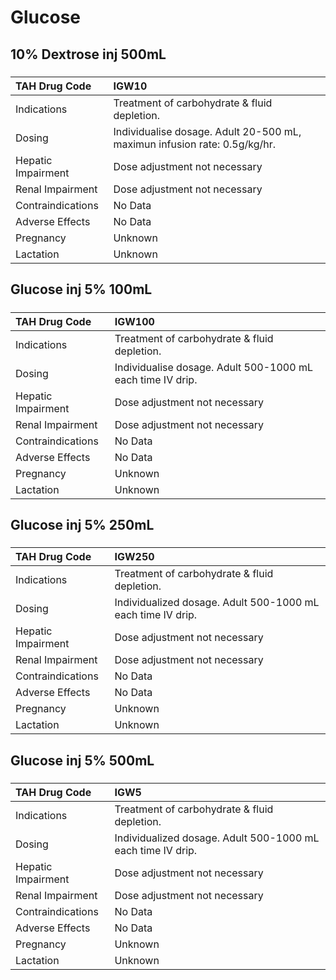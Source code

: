 # Glucose

## 10% Dextrose inj 500mL

##### 

| TAH Drug Code      | IGW10                                                                     |
|:-------------------|:--------------------------------------------------------------------------|
| Indications        | Treatment of carbohydrate & fluid depletion.                              |
| Dosing             | Individualise dosage. Adult 20-500 mL, maximun infusion rate: 0.5g/kg/hr. |
| Hepatic Impairment | Dose adjustment not necessary                                             |
| Renal Impairment   | Dose adjustment not necessary                                             |
| Contraindications  | No Data                                                                   |
| Adverse Effects    | No Data                                                                   |
| Pregnancy          | Unknown                                                                   |
| Lactation          | Unknown                                                                   |

## Glucose inj 5% 100mL

##### 

| TAH Drug Code      | IGW100                                                     |
|:-------------------|:-----------------------------------------------------------|
| Indications        | Treatment of carbohydrate & fluid depletion.               |
| Dosing             | Individualise dosage. Adult 500-1000 mL each time IV drip. |
| Hepatic Impairment | Dose adjustment not necessary                              |
| Renal Impairment   | Dose adjustment not necessary                              |
| Contraindications  | No Data                                                    |
| Adverse Effects    | No Data                                                    |
| Pregnancy          | Unknown                                                    |
| Lactation          | Unknown                                                    |

## Glucose inj 5% 250mL

##### 

| TAH Drug Code      | IGW250                                                      |
|:-------------------|:------------------------------------------------------------|
| Indications        | Treatment of carbohydrate & fluid depletion.                |
| Dosing             | Individualized dosage. Adult 500-1000 mL each time IV drip. |
| Hepatic Impairment | Dose adjustment not necessary                               |
| Renal Impairment   | Dose adjustment not necessary                               |
| Contraindications  | No Data                                                     |
| Adverse Effects    | No Data                                                     |
| Pregnancy          | Unknown                                                     |
| Lactation          | Unknown                                                     |

## Glucose inj 5% 500mL

##### 

| TAH Drug Code      | IGW5                                                        |
|:-------------------|:------------------------------------------------------------|
| Indications        | Treatment of carbohydrate & fluid depletion.                |
| Dosing             | Individualized dosage. Adult 500-1000 mL each time IV drip. |
| Hepatic Impairment | Dose adjustment not necessary                               |
| Renal Impairment   | Dose adjustment not necessary                               |
| Contraindications  | No Data                                                     |
| Adverse Effects    | No Data                                                     |
| Pregnancy          | Unknown                                                     |
| Lactation          | Unknown                                                     |

